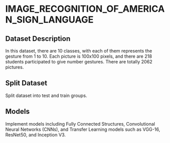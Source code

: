 # IMAGE_RECOGNITION_OF_AMERICAN_SIGN_LANGUAGE

## Dataset Description
In this dataset, there are 10 classes, with each of them represents the gesture from 1 to 10. Each picture is 100x100 pixels, and there are 218 students participated to give number gestures. There are totally 2062 pictures.

## Split Dataset
Split dataset into test and train groups.

## Models
Implement models including Fully Connected Structures, Convolutional Neural Networks (CNNs), and Transfer Learning models such as VGG-16, ResNet50, and Inception V3.
